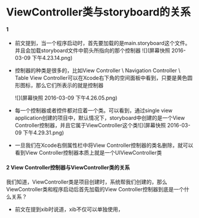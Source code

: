 # ViewController类与storyboard的关系
#### 1
- 前文提到，当一个程序启动时，首先要加载的是main.storyboard这个文件。并且会加载storyboard文件中箭头所指向的那个控制器
![](屏幕快照 2016-03-09 下午4.23.14.png)
- 控制器的种类是很多的，比如View Controller \ Navigation Controller \ Table View Controller可以在Xcode右下角的空间面板中看到，只要是黄色圆形图标，那么它们所表示的就是控制器

  ![](屏幕快照 2016-03-09 下午4.26.05.png) 
- 每一个控制器或者控件都对应着一个类。可以看到，通过single view application创建的项目中，默认情况下，storyboard中创建的是一个View Controller控制器，并且它属于ViewController这个类![](屏幕快照 2016-03-09 下午4.29.31.png)
- 一旦我们在Xcode右侧属性栏中将View Controller控制器的类名删除，就可以看到View Controller控制器本质上就是一个UIViewController类

#### 2 View Controller控制器与ViewController类的关系
我们知道，ViewController类是项目创建时，系统帮我们创建的，那么ViewController类和程序启动后首先加载的View Controller控制器到底是一个什么关系？
- 前文在提到xib时说道，xib不仅可以单独使用，